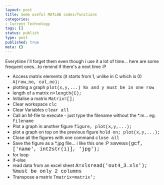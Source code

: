 ```yaml
---
layout: post
title: Some useful MATLAB codes/functions
categories:
- Current Technology
tags: []
status: publish
type: post
published: true
meta: {}
---
```

Everytime i'll forget them even though i use it a lot of time... here are some frequent ones...to remind if there's a next time :P
<ul>
	<li>Access matrix elements (it starts from 1, unlike in C which is 0)
<span style="font-family:'Courier New';">A(row_no, col_no);</span></li>
	<li>plotting a graph
<font face="Courier New">plot(x,y,...) %x and y must be in one row</font></li>
	<li>length of a matrix
<font face="Courier New">n=length(C);</font></li>
	<li>Initialise a matrix
<span style="font-family:'Courier New';">Matrix=[];</span></li>
	<li>Clear workspace
<span style="font-family:'Courier New';">clc</span></li>
	<li>Clear Variables
<span style="font-family:'Courier New';">clear all</span></li>
	<li>Call an M-file to execute - just type the filename without the *.m... eg.
<font face="Courier New">filename</font></li>
	<li>Plot a graph in another figure
<font face="Courier New">figure, plot(x,y,...);</font></li>
	<li>plot a graph on top on the previous figure
<span style="font-family:'Courier New';">hold on; plot(x,y,...);</span></li>
	<li>Close all the figures with one command
<span style="font-family:'Courier New';">close all</span></li>
	<li>Save the figure as a *.jpg file... i like this one :P
<span style="font-size:12pt;font-family:'Courier New';">saveas(gcf,['name', int2str(i)], 'jpg');</span></li>
	<li>for loop</li>
	<li>if-else</li>
	<li>read data from an excel sheet
<span style="font-size:12pt;font-family:'Courier New';">A=xlsread('out4_3.xls'); %must be only 2 columns</span></li>
	<li>Transpose a matrix
<span style="font-family:'Courier New';">Tmatrix=matrix';</span><span style="font-family:'Courier New';"></span></li>
</ul>
